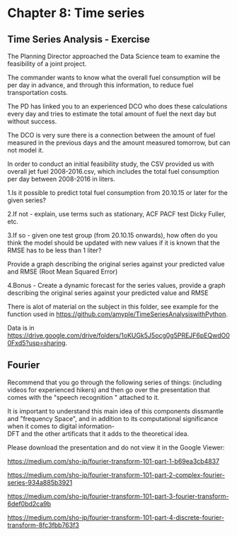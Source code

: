 # Chapter 8: Time series

## Time Series Analysis - Exercise

The Planning Director approached the Data Science team to examine the feasibility of a joint project.

The commander wants to know what the overall fuel consumption will be per day in advance, and through this information, to reduce fuel transportation costs.

The PD has linked you to an experienced DCO who does these calculations every day and tries to estimate the total amount of fuel the next day but without success.

The DCO is very sure there is a connection between the amount of fuel measured in the previous days and the amount measured tomorrow, but can not model it.

In order to conduct an initial feasibility study, the CSV provided us with overall jet fuel 2008-2016.csv, which includes the total fuel consumption per day between 2008-2016 in liters.

1.Is it possible to predict total fuel consumption from 20.10.15 or later for the given series?

2.If not - explain, use terms such as stationary, ACF PACF test Dicky Fuller, etc.

3.If so - given one test group (from 20.10.15 onwards), how often do you think the model should be updated with new values if it is known that the RMSE has to be less than 1 liter?

Provide a graph describing the original series against your predicted value and RMSE (Root Mean Squared Error)

4.Bonus - Create a dynamic forecast for the series values, provide a graph describing the original series against your predicted value and RMSE

There is alot of material on the subject in this folder, see example for the function used in https://github.com/amyple/TimeSeriesAnalysiswithPython.

Data is in https://drive.google.com/drive/folders/1oKUGk5J5ocg0g5PREJF6pEQwdO00Fxd5?usp=sharing.

## Fourier

Recommend that you go through the following series of things: (including videos for 
experienced hikers) and then go over the presentation that comes with the "speech recognition
" attached to it.

It is important to understand this main idea of this components dissmantle and "frequency 
Space", and in addition to its computational significance when it comes to digital information-  
DFT  and the other artificats  that it adds to the theoretical idea.

Please download the presentation and do not view it in the Google Viewer:

https://medium.com/sho-jp/fourier-transform-101-part-1-b69ea3cb4837

https://medium.com/sho-jp/fourier-transform-101-part-2-complex-fourier-series-934a885b3921

https://medium.com/sho-jp/fourier-transform-101-part-3-fourier-transform-6def0bd2ca9b

https://medium.com/sho-jp/fourier-transform-101-part-4-discrete-fourier-transform-8fc3fbb763f3


